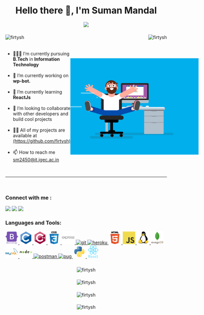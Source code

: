 <h1 align="center">Hello there 👋, I'm Suman Mandal</h1>
<div align="center">
<img src="https://readme-typing-svg.herokuapp.com?size=21&center=true&vCenter=true&width=622&lines=An+aspiring+MERN+Stack+Developer+from+India">
</div >
<div style="margin:20px 0">
<img src="https://komarev.com/ghpvc/?username=firtysh&label=Profile+Views&color=green&style=flat" alt="firtysh" /> 
<img style="float:right;" src="https://badges.pufler.dev/REPOS/firtysh" alt="firtysh" />
</div>
<div style="display:flex;justify-content:space-around;align-items:center">
<ul>
<li>👨🏻‍🎓 I’m currently pursuing <strong>B.Tech</strong> in <strong>Information Technology</strong></li>
<br>
<li>🔭 I’m currently working on <strong>wp-bot.</strong></li>
<br>
<li>🌱 I’m currently learning <strong>ReactJs</strong></li>
<br>
<li>🤝 I’m looking to collaborate with other developers and build cool projects</li>
<br>
<li>👨‍💻 All of my projects are available at <a href="https://github.com/firtysh">(https://github.com/firtysh)</a> </li>
<br>
<li>📫 How to reach me <a href="mailto:sm2450@it.jgec.ac.in">sm2450@it.jgec.ac.in</a></li>
</ul>
<img style=" max-width:500px; width:400px;"src="coding.gif" />
</div>
<br>
<hr>
<br>
<h3 align="left">Connect with me :</h3>

[![](https://img.shields.io/badge/Facebook-1877F2?style=for-the-badge&logo=facebook&logoColor=white)](https://www.facebook.com/profile.php?id=100044273148241)
[![](https://img.shields.io/badge/Instagram-E4405F?style=for-the-badge&logo=instagram&logoColor=white)](https://www.instagram.com/_suman.aes)
[![](https://img.shields.io/badge/LinkedIn-0077B5?style=for-the-badge&logo=linkedin&logoColor=white)](https://www.linkedin.com/in/sumanmandal-03/)

<h3 align="left">Languages and Tools:</h3>
<p align="left"> <a href="https://getbootstrap.com" target="_blank" rel="noreferrer"> <img src="https://raw.githubusercontent.com/devicons/devicon/master/icons/bootstrap/bootstrap-plain-wordmark.svg" alt="bootstrap" width="40" height="40"/> </a> <a href="https://www.cprogramming.com/" target="_blank" rel="noreferrer"> <img src="https://raw.githubusercontent.com/devicons/devicon/master/icons/c/c-original.svg" alt="c" width="40" height="40"/> </a> <a href="https://www.w3schools.com/cpp/" target="_blank" rel="noreferrer"> <img src="https://raw.githubusercontent.com/devicons/devicon/master/icons/cplusplus/cplusplus-original.svg" alt="cplusplus" width="40" height="40"/> </a> <a href="https://www.w3schools.com/css/" target="_blank" rel="noreferrer"> <img src="https://raw.githubusercontent.com/devicons/devicon/master/icons/css3/css3-original-wordmark.svg" alt="css3" width="40" height="40"/> </a> <a href="https://expressjs.com" target="_blank" rel="noreferrer"> <img src="https://raw.githubusercontent.com/devicons/devicon/master/icons/express/express-original-wordmark.svg" alt="express" width="40" height="40"/> </a> <a href="https://git-scm.com/" target="_blank" rel="noreferrer"> <img src="https://www.vectorlogo.zone/logos/git-scm/git-scm-icon.svg" alt="git" width="40" height="40"/> </a> <a href="https://heroku.com" target="_blank" rel="noreferrer"> <img src="https://www.vectorlogo.zone/logos/heroku/heroku-icon.svg" alt="heroku" width="40" height="40"/> </a> <a href="https://www.w3.org/html/" target="_blank" rel="noreferrer"> <img src="https://raw.githubusercontent.com/devicons/devicon/master/icons/html5/html5-original-wordmark.svg" alt="html5" width="40" height="40"/> </a> <a href="https://developer.mozilla.org/en-US/docs/Web/JavaScript" target="_blank" rel="noreferrer"> <img src="https://raw.githubusercontent.com/devicons/devicon/master/icons/javascript/javascript-original.svg" alt="javascript" width="40" height="40"/> </a> <a href="https://www.linux.org/" target="_blank" rel="noreferrer"> <img src="https://raw.githubusercontent.com/devicons/devicon/master/icons/linux/linux-original.svg" alt="linux" width="40" height="40"/> </a> <a href="https://www.mongodb.com/" target="_blank" rel="noreferrer"> <img src="https://raw.githubusercontent.com/devicons/devicon/master/icons/mongodb/mongodb-original-wordmark.svg" alt="mongodb" width="40" height="40"/> </a> <a href="https://www.mysql.com/" target="_blank" rel="noreferrer"> <img src="https://raw.githubusercontent.com/devicons/devicon/master/icons/mysql/mysql-original-wordmark.svg" alt="mysql" width="40" height="40"/> </a> <a href="https://nodejs.org" target="_blank" rel="noreferrer"> <img src="https://raw.githubusercontent.com/devicons/devicon/master/icons/nodejs/nodejs-original-wordmark.svg" alt="nodejs" width="40" height="40"/> </a> <a href="https://postman.com" target="_blank" rel="noreferrer"> <img src="https://www.vectorlogo.zone/logos/getpostman/getpostman-icon.svg" alt="postman" width="40" height="40"/> </a> <a href="https://pugjs.org" target="_blank" rel="noreferrer"> <img src="https://cdn.worldvectorlogo.com/logos/pug.svg" alt="pug" width="40" height="40"/> </a> <a href="https://www.python.org" target="_blank" rel="noreferrer"> <img src="https://raw.githubusercontent.com/devicons/devicon/master/icons/python/python-original.svg" alt="python" width="40" height="40"/> </a> <a href="https://reactjs.org/" target="_blank" rel="noreferrer"> <img src="https://raw.githubusercontent.com/devicons/devicon/master/icons/react/react-original-wordmark.svg" alt="react" width="40" height="40"/> </a> </p>
<div style="display:flex; flex-direction:column; align-items:center;justify-content:space-around;">
<div style="margin:10px 0px"><img align="center" src="https://github-readme-stats.vercel.app/api/top-langs?username=firtysh&show_icons=true&theme=monokai&locale=en&layout=compact" alt="firtysh" /></div>

<div style="margin:10px 0px"><img align="center" src="https://github-readme-stats.vercel.app/api?username=firtysh&show_icons=true&theme=monokai&locale=en" alt="firtysh" />
</div>

<div style="margin:10px 0px"><img align="center" src="https://github-readme-streak-stats.herokuapp.com/?user=firtysh&theme=monokai" alt="firtysh" /></div>

<div style="margin:10px 0px"><img align="center" src="https://activity-graph.herokuapp.com/graph?username=firtysh&theme=monokai" alt="firtysh" /></div>

</div>
